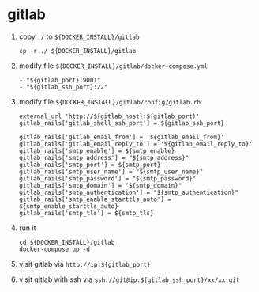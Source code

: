 # gitlab
1. copy `./` to `${DOCKER_INSTALL}/gitlab`
        
       cp -r ./ ${DOCKER_INSTALL}/gitlab
2. modify file `${DOCKER_INSTALL}/gitlab/docker-compose.yml`

       - "${gitlab_port}:9001"
       - "${gitlab_ssh_port}:22"
3. modify file `${DOCKER_INSTALL}/gitlab/config/gitlab.rb`

       external_url 'http://${gitlab_host}:${gitlab_port}'
       gitlab_rails['gitlab_shell_ssh_port'] = ${gitlab_ssh_port}

       gitlab_rails['gitlab_email_from'] = '${gitlab_email_from}'
       gitlab_rails['gitlab_email_reply_to'] = '${gitlab_email_reply_to}'
       gitlab_rails['smtp_enable'] = ${smtp_enable}
       gitlab_rails['smtp_address'] = "${smtp_address}"
       gitlab_rails['smtp_port'] = ${smtp_port}
       gitlab_rails['smtp_user_name'] = "${smtp_user_name}"
       gitlab_rails['smtp_password'] = "${smtp_password}"
       gitlab_rails['smtp_domain'] = "${smtp_domain}"
       gitlab_rails['smtp_authentication'] = "${smtp_authentication}"
       gitlab_rails['smtp_enable_starttls_auto'] = ${smtp_enable_starttls_auto}
       gitlab_rails['smtp_tls'] = ${smtp_tls}
3. run it

       cd ${DOCKER_INSTALL}/gitlab
       docker-compose up -d
4. visit gitlab via `http://ip:${gitlab_port}`
5. visit gitlab with ssh via `ssh://git@ip:${gitlab_ssh_port}/xx/xx.git`